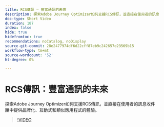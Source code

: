 ```yaml
---
title: RCS傳訊 — 豐富通訊的未來
description: 探索Adobe Journey Optimizer如何支援RCS傳訊，並直接在使用者的訊息收件匣中提供品牌化、互動式和類似應用程式的體驗。
doc-type: Short Video
duration: 187
index: false
hide: true
hidefromtoc: true
recommendations: noCatalog, noDisplay
source-git-commit: 28e2477974df6d22cff87eb9c242657e23569b15
workflow-type: tm+mt
source-wordcount: '52'
ht-degree: 0%

---
```



# RCS傳訊：豐富通訊的未來

探索Adobe Journey Optimizer如何支援RCS傳訊，並直接在使用者的訊息收件匣中提供品牌化、互動式和類似應用程式的體驗。

<!-- 72_S520_3442520_186_rcs-messaging-the-future-of-rich-communication -->
>[!VIDEO](https://video.tv.adobe.com/v/3458209/?learn=on&enablevpops=true)
